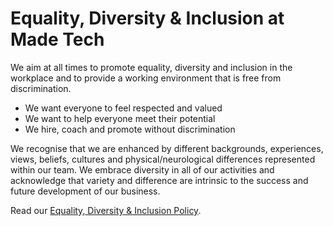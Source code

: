 # Equality, Diversity & Inclusion at Made Tech

We aim at all times to promote equality, diversity and inclusion in the workplace and to provide a working environment that is free from discrimination.

- We want everyone to feel respected and valued
- We want to help everyone meet their potential
- We hire, coach and promote without discrimination

We recognise that we are enhanced by different backgrounds, experiences, views, beliefs, cultures and physical/neurological differences represented within our team. We embrace diversity in all of our activities and acknowledge that variety and difference are intrinsic to the success and future development of our business. 

Read our [Equality, Diversity & Inclusion Policy](guides/equality-diversity-and-inclusion/README.md).

